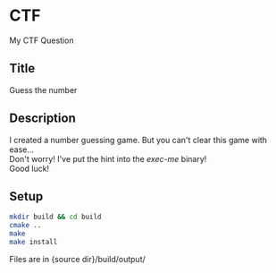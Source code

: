 # CTF
My CTF Question

## Title
Guess the number

## Description
I created a number guessing game. But you can't clear this game with ease...  
Don't worry! I've put the hint into the *exec-me* binary!  
Good luck!

## Setup

```sh
mkdir build && cd build
cmake ..
make
make install
```

Files are in {source dir}/build/output/
